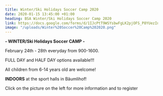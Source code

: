 ```yaml
---
title: Winter/Ski Holidays Soccer Camp 2020
date: 2020-01-15 13:45:00 +01:00
heading: BSA Winter/Ski Holidays Soccer Camp 2020
link: https://docs.google.com/forms/d/1IJcPtT9WSYsbwFgLK2pjOFS_P8YUezIngZSNCPLA2ww/edit
image: "/uploads/Winter%20Soccer%20Camp%202020.png"
---
```


**- WINTER/Ski Holidays Soccer CAMP -**

February 24th - 28th everyday from 900-1600.

FULL DAY and HALF DAY options available!!!

All children from 6-14 years old are welcome!

**INDOORS** at the sport halls in Bäumlihof! 

Click on the picture on the left for more information and to register